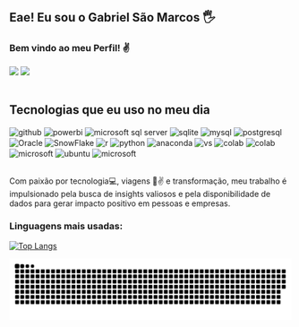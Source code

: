 ## Eae! Eu sou o Gabriel São Marcos 🖐️
### Bem vindo ao meu Perfil! :v:

<div>
  <img  height="180em" src="https://github-readme-stats.vercel.app/api?username=saomarcostecnologia&show_icons=true&theme=great-gatsby&include_all_commits=true&count_private=true"/>
  <img height="180em" src="https://github-readme-stats.vercel.app/api/top-langs/?username=saomarcostecnologia&layout=compact&langs_count=7&theme=dark"/>
</div>
<br>

## Tecnologias que eu uso no meu dia
<div style="display: inline_block">
  <img align="center" alt="github" src="https://img.shields.io/badge/GitHub-181717.svg?style=for-the-badge&logo=GitHub&logoColor=white" />
  <img align="center" alt="powerbi" src="https://img.shields.io/badge/Power%20BI-F2C811.svg?style=for-the-badge&logo=Power-BI&logoColor=black" />
  <img align="center" alt="microsoft sql server" src="https://img.shields.io/badge/Microsoft_SQL_Server-CC2927?style=for-the-badge&logo=microsoft-sql-server&logoColor=white" />
  <img align="center" alt="sqlite" src="https://img.shields.io/badge/SQLite-003B57.svg?style=for-the-badge&logo=SQLite&logoColor=white" />
  <img align="center" alt="mysql" src="https://img.shields.io/badge/MySQL-4479A1.svg?style=for-the-badge&logo=MySQL&logoColor=white" />
  <img align="center" alt="postgresql" src="https://img.shields.io/badge/PostgreSQL-4169E1.svg?style=for-the-badge&logo=PostgreSQL&logoColor=white" />
  <img align="center" alt="Oracle" src="https://img.shields.io/badge/Oracle-F80000.svg?style=for-the-badge&logo=Oracle&logoColor=white" />
  <img align="center" alt="SnowFlake" src="https://img.shields.io/badge/Snowflake-29B5E8.svg?style=for-the-badge&logo=Snowflake&logoColor=white" />
  <img align="center" alt="r" src="https://img.shields.io/badge/R-276DC3?style=for-the-badge&logo=r&logoColor=white" />
  <img align="center" alt="python" src="https://img.shields.io/badge/Python-3776AB.svg?style=for-the-badge&logo=Python&logoColor=white" />
  <img align="center" alt="anaconda" src="https://img.shields.io/badge/Anaconda-44A833.svg?style=for-the-badge&logo=Anaconda&logoColor=white" />
  <img align="center" alt="vs" src="https://img.shields.io/badge/VSCodium-2F80ED.svg?style=for-the-badge&logo=VSCodium&logoColor=white" />
  <img align="center" alt="colab" src="https://img.shields.io/badge/PyCharm-000000.svg?style=for-the-badge&logo=PyCharm&logoColor=white" />
  <img align="center" alt="colab" src="https://img.shields.io/badge/Google%20Colab-F9AB00.svg?style=for-the-badge&logo=Google-Colab&logoColor=white" />
  <img align="center" alt="microsoft" src="https://img.shields.io/badge/Microsoft%20Office-D83B01.svg?style=for-the-badge&logo=Microsoft-Office&logoColor=white" />
  <img align="center" alt="ubuntu" src="https://img.shields.io/badge/Ubuntu-E95420.svg?style=for-the-badge&logo=Ubuntu&logoColor=white" />
  <img align="center" alt="microsoft" src="https://img.shields.io/badge/Microsoft-5E5E5E.svg?style=for-the-badge&logo=Microsoft&logoColor=white" />
</div><br/>

Com paixão por tecnologia:computer:, viagens :palm_tree::v: e transformação, meu trabalho é impulsionado pela busca de insights valiosos e pela disponibilidade de dados para gerar impacto positivo em pessoas e empresas.

### Linguagens mais usadas:
[![Top Langs](https://github-readme-stats.vercel.app/api/top-langs/?username=saomarcostecnologia)](https://github.com/saomarcostecnologia/github-readme-stats)


<picture>
  <source media="(prefers-color-scheme: dark)" srcset="https://raw.githubusercontent.com/saomarcostecnologia/saomarcostecnologia/output/github-contribution-grid-snake-dark.svg">
  <source media="(prefers-color-scheme: light)" srcset="https://raw.githubusercontent.com/saomarcostecnologia/saomarcostecnologia/output/github-contribution-grid-snake.svg">
  <img alt="github contribution grid snake animation" src="https://raw.githubusercontent.com/saomarcostecnologia/saomarcostecnologia/output/github-contribution-grid-snake.svg">
</picture>
